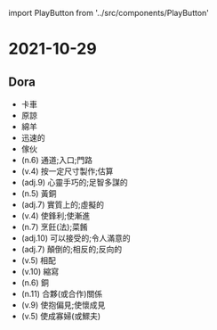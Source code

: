 import PlayButton from '../src/components/PlayButton'

# 2021-10-29

## Dora
- <PlayButton value="truck" /> 卡車
- <PlayButton value="excuse" /> 原諒
- <PlayButton value="sheep" /> 綿羊
- <PlayButton value="quick" /> 迅速的
- <PlayButton value="guy" /> 傢伙
- <PlayButton value="access" /> (n.6) 通道;入口;門路
- <PlayButton value="size" /> (v.4) 按一定尺寸製作;估算
- <PlayButton value="ingenious" /> (adj.9) 心靈手巧的;足智多謀的
- <PlayButton value="brass" /> (n.5) 黃銅
- <PlayButton value="virtual" /> (adj.7) 實質上的;虛擬的
- <PlayButton value="edge" /> (v.4) 使鋒利;使漸進
- <PlayButton value="cuisine" /> (n.7) 烹飪(法);菜餚
- <PlayButton value="acceptable" /> (adj.10) 可以接受的;令人滿意的
- <PlayButton value="reverse" /> (adj.7) 顛倒的;相反的;反向的
- <PlayButton value="match" /> (v.5) 相配
- <PlayButton value="abbreviate" /> (v.10) 縮寫
- <PlayButton value="copper" /> (n.6) 銅
- <PlayButton value="partnership" /> (n.11) 合夥(或合作)關係
- <PlayButton value="prejudice" /> (v.9) 使抱偏見;使懷成見
- <PlayButton value="widow" /> (v.5) 使成寡婦(或鰥夫)
